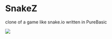 # SnakeZ
clone of a game like snake.io written in PureBasic

<img src = "https://github.com/zzippyy/SnakeZ/blob/main/icon/Clipboard01.png">
